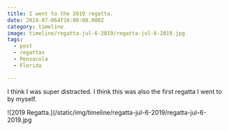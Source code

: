 ```yaml
---
title: I went to the 2019 regatta.
date: 2019-07-064T16:00:00.000Z
category: timeline
image: timeline/regatta-jul-6-2019/regatta-jul-6-2019.jpg
tags:
  - post 
  - regattas
  - Pensacola
  - Florida

---
```


I think I was super distracted. I think this was also the first regatta I went to by myself.

![2019 Regatta.](/static/img/timeline/regatta-jul-6-2019/regatta-jul-6-2019.jpg